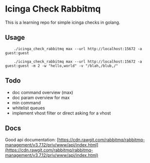 # Icinga Check Rabbitmq
This is a learning repo for simple icinga checks in golang.

## Usage
```shell
    ./icinga_check_rabbitmq max --url http://localhost:15672 -a guest:guest
```

```shell
    ./icinga_check_rabbitmq max --url http://localhost:15672 -a guest:guest -m 2 -w "hello,world" -v "/blah,/blub,/"
```

## Todo 
* doc command overview (max)
* doc param overview for max
* min command
* whitelist queues
* implement vhost filter or direct asking for a vhost

## Docs
Good api documentation: [https://cdn.rawgit.com/rabbitmq/rabbitmq-management/v3.7.12/priv/www/api/index.html](https://cdn.rawgit.com/rabbitmq/rabbitmq-management/v3.7.12/priv/www/api/index.html)
